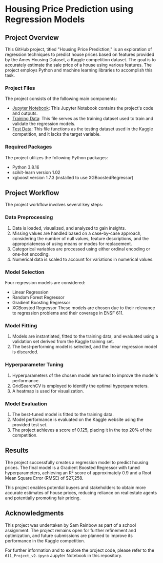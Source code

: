 # Housing Price Prediction using Regression Models

## Project Overview

This GitHub project, titled "Housing Price Prediction," is an exploration of regression techniques to predict house prices based on features provided by the Ames Housing Dataset, a Kaggle competition dataset. The goal is to accurately estimate the sale price of a house using various features. The project employs Python and machine learning libraries to accomplish this task.

### Project Files

The project consists of the following main components:

- [Jupyter Notebook](611_Project_v2.ipynb): This Jupyter Notebook contains the project's code and outputs.
- [Training Data](train.csv): This file serves as the training dataset used to train and validate the regression models.
- [Test Data](test.csv): This file functions as the testing dataset used in the Kaggle competition, and it lacks the target variable.

### Required Packages

The project utilizes the following Python packages:

- Python 3.8.16
- scikit-learn version 1.02
- xgboost version 1.7.3 (installed to use XGBoostedRegressor)

## Project Workflow

The project workflow involves several key steps:

### Data Preprocessing

1. Data is loaded, visualized, and analyzed to gain insights.
2. Missing values are handled based on a case-by-case approach, considering the number of null values, feature descriptions, and the appropriateness of using means or modes for replacement.
3. Categorical variables are processed using either ordinal encoding or one-hot encoding.
4. Numerical data is scaled to account for variations in numerical values.

### Model Selection

Four regression models are considered:
- Linear Regression
- Random Forest Regressor
- Gradient Boosting Regressor
- XGBoosted Regressor
These models are chosen due to their relevance to regression problems and their coverage in ENSF 611.

### Model Fitting

1. Models are instantiated, fitted to the training data, and evaluated using a validation set derived from the Kaggle training set.
2. The best-performing model is selected, and the linear regression model is discarded.

### Hyperparameter Tuning

1. Hyperparameters of the chosen model are tuned to improve the model's performance.
2. GridSearchCV is employed to identify the optimal hyperparameters.
3. A heatmap is used for visualization.

### Model Evaluation

1. The best-tuned model is fitted to the training data.
2. Model performance is evaluated on the Kaggle website using the provided test set.
3. The project achieves a score of 0.125, placing it in the top 20% of the competition.

## Results

The project successfully creates a regression model to predict housing prices. The final model is a Gradient Boosted Regressor with tuned hyperparameters, achieving an R² score of approximately 0.9 and a Root Mean Square Error (RMSE) of $27,258.

This project enables potential buyers and stakeholders to obtain more accurate estimates of house prices, reducing reliance on real estate agents and potentially promoting fair pricing.

## Acknowledgments

This project was undertaken by Sam Rainbow as part of a school assignment. The project remains open for further refinement and optimization, and future submissions are planned to improve its performance in the Kaggle competition.

For further information and to explore the project code, please refer to the `611_Project_v2.ipynb` Jupyter Notebook in this repository.
